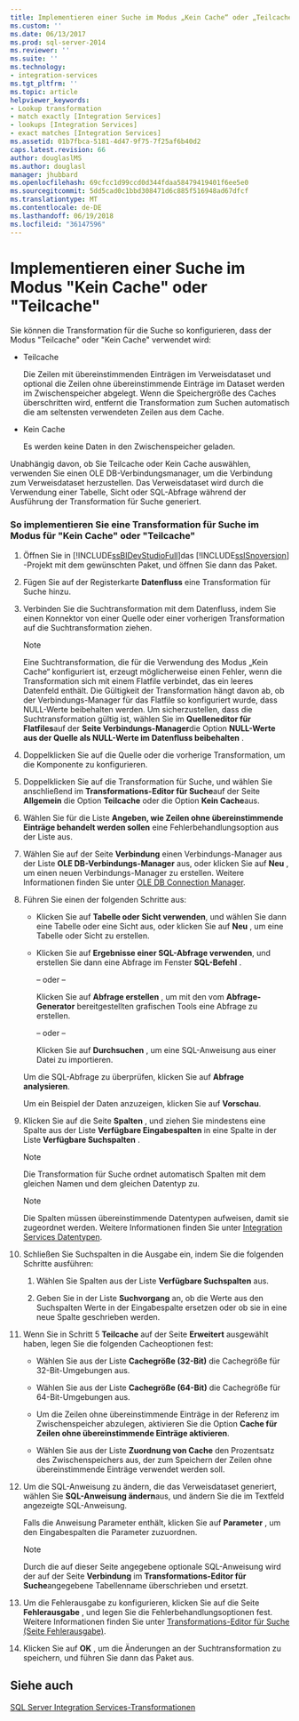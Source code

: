 ```yaml
---
title: Implementieren einer Suche im Modus „Kein Cache“ oder „Teilcache“ | Microsoft-Dokumentation
ms.custom: ''
ms.date: 06/13/2017
ms.prod: sql-server-2014
ms.reviewer: ''
ms.suite: ''
ms.technology:
- integration-services
ms.tgt_pltfrm: ''
ms.topic: article
helpviewer_keywords:
- Lookup transformation
- match exactly [Integration Services]
- lookups [Integration Services]
- exact matches [Integration Services]
ms.assetid: 01b7fbca-5181-4d47-9f75-7f25af6b40d2
caps.latest.revision: 66
author: douglaslMS
ms.author: douglasl
manager: jhubbard
ms.openlocfilehash: 69cfcc1d99ccd0d344fdaa58479419401f6ee5e0
ms.sourcegitcommit: 5dd5cad0c1bbd308471d6c885f516948ad67dfcf
ms.translationtype: MT
ms.contentlocale: de-DE
ms.lasthandoff: 06/19/2018
ms.locfileid: "36147596"
---
```

# <a name="implement-a-lookup-in-no-cache-or-partial-cache-mode"></a>Implementieren einer Suche im Modus "Kein Cache" oder "Teilcache"
  Sie können die Transformation für die Suche so konfigurieren, dass der Modus "Teilcache" oder "Kein Cache" verwendet wird:  
  
-   Teilcache  
  
     Die Zeilen mit übereinstimmenden Einträgen im Verweisdataset und optional die Zeilen ohne übereinstimmende Einträge im Dataset werden im Zwischenspeicher abgelegt. Wenn die Speichergröße des Caches überschritten wird, entfernt die Transformation zum Suchen automatisch die am seltensten verwendeten Zeilen aus dem Cache.  
  
-   Kein Cache  
  
     Es werden keine Daten in den Zwischenspeicher geladen.  
  
 Unabhängig davon, ob Sie Teilcache oder Kein Cache auswählen, verwenden Sie einen OLE DB-Verbindungsmanager, um die Verbindung zum Verweisdataset herzustellen. Das Verweisdataset wird durch die Verwendung einer Tabelle, Sicht oder SQL-Abfrage während der Ausführung der Transformation für Suche generiert.  
  
### <a name="to-implement-a-lookup-transformation-in-no-cache-or-partial-cache-mode"></a>So implementieren Sie eine Transformation für Suche im Modus für "Kein Cache" oder "Teilcache"  
  
1.  Öffnen Sie in [!INCLUDE[ssBIDevStudioFull](../../../includes/ssbidevstudiofull-md.md)]das [!INCLUDE[ssISnoversion](../../../includes/ssisnoversion-md.md)] -Projekt mit dem gewünschten Paket, und öffnen Sie dann das Paket.  
  
2.  Fügen Sie auf der Registerkarte **Datenfluss** eine Transformation für Suche hinzu.  
  
3.  Verbinden Sie die Suchtransformation mit dem Datenfluss, indem Sie einen Konnektor von einer Quelle oder einer vorherigen Transformation auf die Suchtransformation ziehen.  
  
    > [!NOTE]  
    >  Eine Suchtransformation, die für die Verwendung des Modus „Kein Cache“ konfiguriert ist, erzeugt möglicherweise einen Fehler, wenn die Transformation sich mit einem Flatfile verbindet, das ein leeres Datenfeld enthält. Die Gültigkeit der Transformation hängt davon ab, ob der Verbindungs-Manager für das Flatfile so konfiguriert wurde, dass NULL-Werte beibehalten werden. Um sicherzustellen, dass die Suchtransformation gültig ist, wählen Sie im **Quelleneditor für Flatfiles**auf der **Seite Verbindungs-Manager**die Option **NULL-Werte aus der Quelle als NULL-Werte im Datenfluss beibehalten** .  
  
4.  Doppelklicken Sie auf die Quelle oder die vorherige Transformation, um die Komponente zu konfigurieren.  
  
5.  Doppelklicken Sie auf die Transformation für Suche, und wählen Sie anschließend im **Transformations-Editor für Suche**auf der Seite **Allgemein** die Option **Teilcache** oder die Option **Kein Cache**aus.  
  
6.  Wählen Sie für die Liste **Angeben, wie Zeilen ohne übereinstimmende Einträge behandelt werden sollen** eine Fehlerbehandlungsoption aus der Liste aus.  
  
7.  Wählen Sie auf der Seite **Verbindung** einen Verbindungs-Manager aus der Liste **OLE DB-Verbindungs-Manager** aus, oder klicken Sie auf **Neu** , um einen neuen Verbindungs-Manager zu erstellen. Weitere Informationen finden Sie unter [OLE DB Connection Manager](../../connection-manager/ole-db-connection-manager.md).  
  
8.  Führen Sie einen der folgenden Schritte aus:  
  
    -   Klicken Sie auf **Tabelle oder Sicht verwenden**, und wählen Sie dann eine Tabelle oder eine Sicht aus, oder klicken Sie auf **Neu** , um eine Tabelle oder Sicht zu erstellen.  
  
    -   Klicken Sie auf **Ergebnisse einer SQL-Abfrage verwenden**, und erstellen Sie dann eine Abfrage im Fenster **SQL-Befehl** .  
  
         – oder –  
  
         Klicken Sie auf **Abfrage erstellen** , um mit den vom **Abfrage-Generator** bereitgestellten grafischen Tools eine Abfrage zu erstellen.  
  
         – oder –  
  
         Klicken Sie auf **Durchsuchen** , um eine SQL-Anweisung aus einer Datei zu importieren.  
  
     Um die SQL-Abfrage zu überprüfen, klicken Sie auf **Abfrage analysieren**.  
  
     Um ein Beispiel der Daten anzuzeigen, klicken Sie auf **Vorschau**.  
  
9. Klicken Sie auf die Seite **Spalten** , und ziehen Sie mindestens eine Spalte aus der Liste **Verfügbare Eingabespalten** in eine Spalte in der Liste **Verfügbare Suchspalten** .  
  
    > [!NOTE]  
    >  Die Transformation für Suche ordnet automatisch Spalten mit dem gleichen Namen und dem gleichen Datentyp zu.  
  
    > [!NOTE]  
    >  Die Spalten müssen übereinstimmende Datentypen aufweisen, damit sie zugeordnet werden. Weitere Informationen finden Sie unter [Integration Services Datentypen](../integration-services-data-types.md).  
  
10. Schließen Sie Suchspalten in die Ausgabe ein, indem Sie die folgenden Schritte ausführen:  
  
    1.  Wählen Sie Spalten aus der Liste **Verfügbare Suchspalten** aus.  
  
    2.  Geben Sie in der Liste **Suchvorgang** an, ob die Werte aus den Suchspalten Werte in der Eingabespalte ersetzen oder ob sie in eine neue Spalte geschrieben werden.  
  
11. Wenn Sie in Schritt 5 **Teilcache** auf der Seite **Erweitert** ausgewählt haben, legen Sie die folgenden Cacheoptionen fest:  
  
    -   Wählen Sie aus der Liste **Cachegröße (32-Bit)** die Cachegröße für 32-Bit-Umgebungen aus.  
  
    -   Wählen Sie aus der Liste **Cachegröße (64-Bit)** die Cachegröße für 64-Bit-Umgebungen aus.  
  
    -   Um die Zeilen ohne übereinstimmende Einträge in der Referenz im Zwischenspeicher abzulegen, aktivieren Sie die Option **Cache für Zeilen ohne übereinstimmende Einträge aktivieren**.  
  
    -   Wählen Sie aus der Liste **Zuordnung von Cache** den Prozentsatz des Zwischenspeichers aus, der zum Speichern der Zeilen ohne übereinstimmende Einträge verwendet werden soll.  
  
12. Um die SQL-Anweisung zu ändern, die das Verweisdataset generiert, wählen Sie **SQL-Anweisung ändern**aus, und ändern Sie die im Textfeld angezeigte SQL-Anweisung.  
  
     Falls die Anweisung Parameter enthält, klicken Sie auf **Parameter** , um den Eingabespalten die Parameter zuzuordnen.  
  
    > [!NOTE]  
    >  Durch die auf dieser Seite angegebene optionale SQL-Anweisung wird der auf der Seite **Verbindung** im **Transformations-Editor für Suche**angegebene Tabellenname überschrieben und ersetzt.  
  
13. Um die Fehlerausgabe zu konfigurieren, klicken Sie auf die Seite **Fehlerausgabe** , und legen Sie die Fehlerbehandlungsoptionen fest. Weitere Informationen finden Sie unter [Transformations-Editor für Suche &#40;Seite Fehlerausgabe&#41;](../../lookup-transformation-editor-error-output-page.md).  
  
14. Klicken Sie auf **OK** , um die Änderungen an der Suchtransformation zu speichern, und führen Sie dann das Paket aus.  
  
## <a name="see-also"></a>Siehe auch  
 [SQL Server Integration Services-Transformationen](integration-services-transformations.md)  
  
  